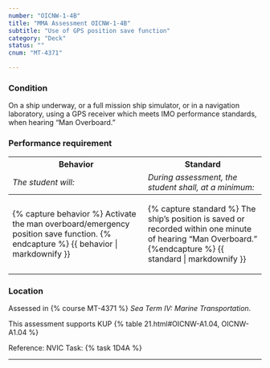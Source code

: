 ```yaml
---
number: "OICNW-1-4B"
title: "MMA Assessment OICNW-1-4B"
subtitle: "Use of GPS position save function"
category: "Deck"
status: ""
cnum: "MT-4371"

---
```

### Condition

On a ship underway, or a full mission ship simulator, or in a navigation laboratory, using a GPS receiver which meets IMO performance standards, when hearing “Man Overboard.”

### Performance requirement 

<table width='100%' class='Guidelines'>
 <thead>
 <tr>
     <th class='thirty'>Behavior</th>
     <th class='seventy'>Standard</th>
 </tr>
 <tr>
     <td><em>The student will:</em></td>
     <td><em>During assessment, the student shall, at a minimum:</em></td>
 </tr>
 </thead>
 <tbody>
 

<tr><td>

{% capture behavior %}
Activate the man overboard/emergency position save function.
{% endcapture %}
{{ behavior | markdownify }}

</td><td>

{% capture standard %}
The ship’s position is saved or recorded within one minute of hearing “Man Overboard.”
{%endcapture %}
{{ standard | markdownify }}

</td></tr>



 </tbody>
 </table>

### Location

Assessed in  {% course  MT-4371 %}  *Sea Term IV: Marine Transportation*.

This assessment supports KUP {% table 21.html#OICNW-A1.04, OICNW-A1.04 %}

Reference: NVIC Task: {% task 1D4A  %}

***

